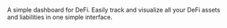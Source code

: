 A simple dashboard for DeFi. Easily track and visualize all your DeFi assets and liabilities in one simple interface.